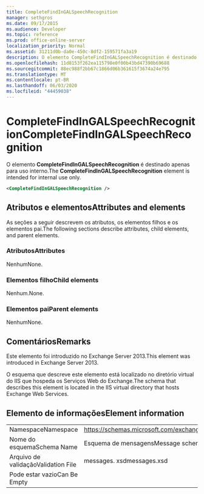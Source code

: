 ```yaml
---
title: CompleteFindInGALSpeechRecognition
manager: sethgros
ms.date: 09/17/2015
ms.audience: Developer
ms.topic: reference
ms.prod: office-online-server
localization_priority: Normal
ms.assetid: 31211d0b-da0e-450c-8df2-159571fa3a19
description: O elemento CompleteFindInGALSpeechRecognition é destinado apenas para uso interno.
ms.openlocfilehash: 11d8153f262ea115798e0f00b43bd47390b69688
ms.sourcegitcommit: 88ec988f2bb67c1866d06b361615f3674a24e795
ms.translationtype: MT
ms.contentlocale: pt-BR
ms.lasthandoff: 06/03/2020
ms.locfileid: "44459038"
---
```

# <a name="completefindingalspeechrecognition"></a><span data-ttu-id="b2971-103">CompleteFindInGALSpeechRecognition</span><span class="sxs-lookup"><span data-stu-id="b2971-103">CompleteFindInGALSpeechRecognition</span></span>

<span data-ttu-id="b2971-104">O elemento **CompleteFindInGALSpeechRecognition** é destinado apenas para uso interno.</span><span class="sxs-lookup"><span data-stu-id="b2971-104">The **CompleteFindInGALSpeechRecognition** element is intended for internal use only.</span></span> 
  
```XML
<CompleteFindInGALSpeechRecognition />
```

## <a name="attributes-and-elements"></a><span data-ttu-id="b2971-105">Atributos e elementos</span><span class="sxs-lookup"><span data-stu-id="b2971-105">Attributes and elements</span></span>

<span data-ttu-id="b2971-106">As seções a seguir descrevem os atributos, os elementos filhos e os elementos pai.</span><span class="sxs-lookup"><span data-stu-id="b2971-106">The following sections describe attributes, child elements, and parent elements.</span></span>
  
### <a name="attributes"></a><span data-ttu-id="b2971-107">Atributos</span><span class="sxs-lookup"><span data-stu-id="b2971-107">Attributes</span></span>

<span data-ttu-id="b2971-108">Nenhum</span><span class="sxs-lookup"><span data-stu-id="b2971-108">None.</span></span>
  
### <a name="child-elements"></a><span data-ttu-id="b2971-109">Elementos filho</span><span class="sxs-lookup"><span data-stu-id="b2971-109">Child elements</span></span>

<span data-ttu-id="b2971-110">Nenhum.</span><span class="sxs-lookup"><span data-stu-id="b2971-110">None.</span></span>
  
### <a name="parent-elements"></a><span data-ttu-id="b2971-111">Elementos pai</span><span class="sxs-lookup"><span data-stu-id="b2971-111">Parent elements</span></span>

<span data-ttu-id="b2971-112">Nenhum</span><span class="sxs-lookup"><span data-stu-id="b2971-112">None.</span></span>
  
## <a name="remarks"></a><span data-ttu-id="b2971-113">Comentários</span><span class="sxs-lookup"><span data-stu-id="b2971-113">Remarks</span></span>

<span data-ttu-id="b2971-114">Este elemento foi introduzido no Exchange Server 2013.</span><span class="sxs-lookup"><span data-stu-id="b2971-114">This element was introduced in Exchange Server 2013.</span></span>
  
<span data-ttu-id="b2971-115">O esquema que descreve este elemento está localizado no diretório virtual do IIS que hospeda os Serviços Web do Exchange.</span><span class="sxs-lookup"><span data-stu-id="b2971-115">The schema that describes this element is located in the IIS virtual directory that hosts Exchange Web Services.</span></span>
  
## <a name="element-information"></a><span data-ttu-id="b2971-116">Elemento de informações</span><span class="sxs-lookup"><span data-stu-id="b2971-116">Element information</span></span>

|||
|:-----|:-----|
|<span data-ttu-id="b2971-117">Namespace</span><span class="sxs-lookup"><span data-stu-id="b2971-117">Namespace</span></span>  <br/> |https://schemas.microsoft.com/exchange/services/2006/messages  <br/> |
|<span data-ttu-id="b2971-118">Nome do esquema</span><span class="sxs-lookup"><span data-stu-id="b2971-118">Schema Name</span></span>  <br/> |<span data-ttu-id="b2971-119">Esquema de mensagens</span><span class="sxs-lookup"><span data-stu-id="b2971-119">Message schema</span></span>  <br/> |
|<span data-ttu-id="b2971-120">Arquivo de validação</span><span class="sxs-lookup"><span data-stu-id="b2971-120">Validation File</span></span>  <br/> |<span data-ttu-id="b2971-121">messages. xsd</span><span class="sxs-lookup"><span data-stu-id="b2971-121">messages.xsd</span></span>  <br/> |
|<span data-ttu-id="b2971-122">Pode estar vazio</span><span class="sxs-lookup"><span data-stu-id="b2971-122">Can Be Empty</span></span>  <br/> ||
   

